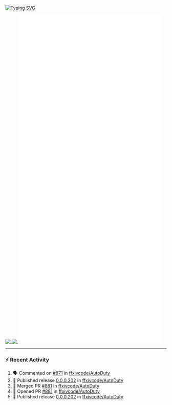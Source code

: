 [![Typing SVG](https://readme-typing-svg.demolab.com?font=Fira+Code&duration=1000&pause=1000&multiline=true&repeat=false&width=435&lines=Simon+Latusek+%7C+Gameplay+Engineer)](https://git.io/typing-svg)

<a href="https://github.com/anuraghazra/github-readme-stats">
  <img height=200 align="center" src="https://github-readme-stats.vercel.app/api?username=erdelf&theme=radical" />
</a>
<a href="https://github.com/anuraghazra/convoychat">
  <img height=200 align="center" src="https://streak-stats.demolab.com?user=erdelf&theme=radical&mode=weekly" />
</a>

<picture>
  <img src="/github-metrics.svg" alt="Metrics">
</picture>

---

### :zap: Recent Activity
<!--START_SECTION:activity-->
1. 🗣 Commented on [#871](https://github.com/ffxivcode/AutoDuty/issues/871#issuecomment-2767516714) in [ffxivcode/AutoDuty](https://github.com/ffxivcode/AutoDuty)
2. 🚀 Published release [0.0.0.202](https://github.com/ffxivcode/AutoDuty/releases/tag/0.0.0.202) in [ffxivcode/AutoDuty](https://github.com/ffxivcode/AutoDuty)
3. 🎉 Merged PR [#881](https://github.com/ffxivcode/AutoDuty/pull/881) in [ffxivcode/AutoDuty](https://github.com/ffxivcode/AutoDuty)
4. 💪 Opened PR [#881](https://github.com/ffxivcode/AutoDuty/pull/881) in [ffxivcode/AutoDuty](https://github.com/ffxivcode/AutoDuty)
5. 🚀 Published release [0.0.0.202](https://github.com/ffxivcode/AutoDuty/releases/tag/0.0.0.202) in [ffxivcode/AutoDuty](https://github.com/ffxivcode/AutoDuty)
<!--END_SECTION:activity-->

<!--
**erdelf/erdelf** is a ✨ _special_ ✨ repository because its `README.md` (this file) appears on your GitHub profile.

Here are some ideas to get you started:

- 🔭 I’m currently working on ...
- 🌱 I’m currently learning ...
- 👯 I’m looking to collaborate on ...
- 🤔 I’m looking for help with ...
- 💬 Ask me about ...
- 📫 How to reach me: ...
- 😄 Pronouns: ...
- ⚡ Fun fact: ...
-->
